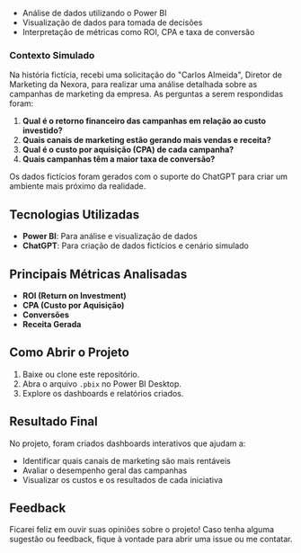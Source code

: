 - Análise de dados utilizando o Power BI
- Visualização de dados para tomada de decisões
- Interpretação de métricas como ROI, CPA e taxa de conversão

### Contexto Simulado
Na história fictícia, recebi uma solicitação do "Carlos Almeida", Diretor de Marketing da Nexora, para realizar uma análise detalhada sobre as campanhas de marketing da empresa. As perguntas a serem respondidas foram:
1. **Qual é o retorno financeiro das campanhas em relação ao custo investido?**
2. **Quais canais de marketing estão gerando mais vendas e receita?**
3. **Qual é o custo por aquisição (CPA) de cada campanha?**
4. **Quais campanhas têm a maior taxa de conversão?**

Os dados fictícios foram gerados com o suporte do ChatGPT para criar um ambiente mais próximo da realidade.

## Tecnologias Utilizadas
- **Power BI**: Para análise e visualização de dados
- **ChatGPT**: Para criação de dados fictícios e cenário simulado

## Principais Métricas Analisadas
- **ROI (Return on Investment)**
- **CPA (Custo por Aquisição)**
- **Conversões**
- **Receita Gerada**

## Como Abrir o Projeto
1. Baixe ou clone este repositório.
2. Abra o arquivo `.pbix` no Power BI Desktop.
3. Explore os dashboards e relatórios criados.

## Resultado Final
No projeto, foram criados dashboards interativos que ajudam a:
- Identificar quais canais de marketing são mais rentáveis
- Avaliar o desempenho geral das campanhas
- Visualizar os custos e os resultados de cada iniciativa

## Feedback
Ficarei feliz em ouvir suas opiniões sobre o projeto! Caso tenha alguma sugestão ou feedback, fique à vontade para abrir uma issue ou me contatar.
